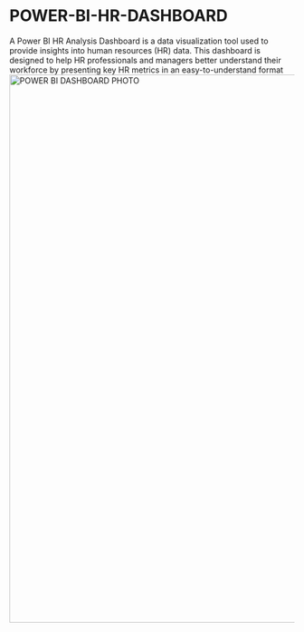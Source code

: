 # POWER-BI-HR-DASHBOARD
A Power BI HR Analysis Dashboard is a data visualization tool used to provide insights into human resources (HR) data. This dashboard is designed to help HR professionals and managers better understand their workforce by presenting key HR metrics in an easy-to-understand format
<img width="967" alt="POWER BI DASHBOARD PHOTO" src="https://user-images.githubusercontent.com/127951177/233836912-6d0825b4-f091-4c3c-be8c-e95979d82cf3.png">

